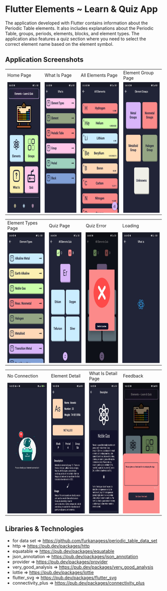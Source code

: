 # Flutter  Elements ~ Learn & Quiz App

  The application developed with Flutter contains information about the Periodic Table elements. It also includes explanations about the Periodic Table, groups, periods, elements, blocks, and element types. The application also features a quiz section where you need to select the correct element name based on the element symbol.
  
## Application Screenshots

<table>
  <tr>
    <td>Home Page</td>
       <td>What Is Page</td>
    <td>All Elements Page</td>
    <td>Element Group Page</td> 
  </tr>  
  <tr>
    <td><img src="screenshots/home.jpg" width=350 height=420></td>
      <td><img src="screenshots/what-is.jpg" width=350 height=420></td>
     <td><img src="screenshots/all-elements.jpg" width=350 height=420></td>
   <td><img src="screenshots/element-group.jpg" width=350 height=420></td>
  </tr>
</table>
<table>
  <tr>
    <td>Element Types Page</td> 
       <td>Quiz Page</td>
    <td>Quiz Error </td>
    <td>Loading</td> 
  </tr>  
  <tr>
   <td><img src="screenshots/element-types.jpg" width=350 height=420></td>
    <td><img src="screenshots/quiz.jpg" width=350 height=420></td>
     <td><img src="screenshots/error.jpg" width=350 height=420></td>
   <td><img src="screenshots/loading.jpg" width=350 height=420></td>
     
  </tr> 
<table>
  <tr>
        <td>No Connection</td> 
     <td>Element Detail</td> 
        <td>What Is Detail Page</td>
    <td>Feedback</td> 
  </tr>  
  <tr>
      <td><img src="screenshots/no-connection.jpg" width=350 height=420></td>
          <td><img src="screenshots/element-detail.jpg" width=350 height=420></td>
             <td><img src="screenshots/what-is-detail.jpg" width=350 height=420></td>
          <td><img src="screenshots/feedback.jpg" width=350 height=420></td>
  </tr>
  </table>

  
## Libraries & Technologies
- for data set => https://github.com/furkanagess/periodic_table_data_set
- http => https://pub.dev/packages/http
- equatable => https://pub.dev/packages/equatable
- json_annotation => https://pub.dev/packages/json_annotation
- provider => https://pub.dev/packages/provider
- very_good_analysis => https://pub.dev/packages/very_good_analysis
- lottie => https://pub.dev/packages/lottie
- flutter_svg => https://pub.dev/packages/flutter_svg
- connectivity_plus => https://pub.dev/packages/connectivity_plus
  

